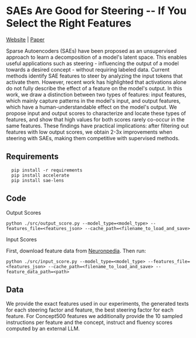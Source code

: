 
# SAEs Are Good for Steering -- If You Select the Right Features

[Website](https://technion-cs-nlp.github.io/saes-are-good-for-steering/) | [Paper](https://arxiv.org/abs/2505.20063)

Sparse Autoencoders (SAEs) have been proposed as an unsupervised approach to learn a decomposition of a model's latent space. This enables useful applications such as steering - influencing the output of a model towards a desired concept - without requiring labeled data. Current methods identify SAE features to steer by analyzing the input tokens that activate them. However, recent work has highlighted that activations alone do not fully describe the effect of a feature on the model's output. In this work, we draw a distinction between two types of features: input features, which mainly capture patterns in the model's input, and output features, which have a human-understandable effect on the model's output. We propose input and output scores to characterize and locate these types of features, and show that high values for both scores rarely co-occur in the same features. These findings have practical implications: after filtering out features with low output scores, we obtain 2-3x improvements when steering with SAEs, making them competitive with supervised methods.


## Requirements
```
  pip install -r requirements
  pip install accelerate
  pip install sae-lens
```

## Code
Output Scores

```
python ./src/output_score.py --model_type=<model_type> --features_file=<features_json> --cache_path=<filename_to_load_and_save>
```

Input Scores

First, download feature data from [Neuronpedia](https://www.neuronpedia.org/api-doc#tag/features/POST/api/activation/new). 
Then run:

```
python ./src/input_score.py --model_type=<model_type> --features_file=<features_json> --cache_path=<filename_to_load_and_save> --feature_data_path=<path>
```

## Data
We provide the exact features used in our experiments, the generated texts for each steering factor and feature, the best steering factor for each feature.
For Concept500 features we additionally provide the 10 sampled instructions per feature and the concept, instruct and fluency scores computed by an external LLM.

 

